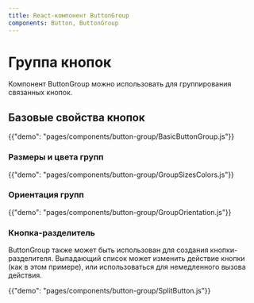 ```yaml
---
title: React-компонент ButtonGroup
components: Button, ButtonGroup
---
```


# Группа кнопок

<p class="description">Компонент ButtonGroup можно использовать для группирования связанных кнопок.</p>

## Базовые свойства кнопок

{{"demo": "pages/components/button-group/BasicButtonGroup.js"}}

### Размеры и цвета групп

{{"demo": "pages/components/button-group/GroupSizesColors.js"}}

### Ориентация групп

{{"demo": "pages/components/button-group/GroupOrientation.js"}}

### Кнопка-разделитель

ButtonGroup также может быть использован для создания кнопки-разделителя. Выпадающий список может изменить действие кнопки (как в этом примере), или использоваться для немедленного вызова действия.

{{"demo": "pages/components/button-group/SplitButton.js"}}
